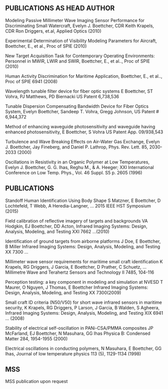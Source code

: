 

## PUBLICATIONS AS HEAD AUTHOR

Modeling Passive Millimeter Wave Imaging Sensor Performance for
Discriminating Small Watercraft, Evelyn J. Boettcher, CDR Keith Krapels,
CDR Ron Driggers, et.al, Applied Optics (2010)

Experimental Determination of Visibility Modeling Parameters for
Aircraft, Boettcher, E., et al., Proc of SPIE (2010)

New Target Acquisition Task for Contemporary Operating Environments:
Personnel in MWIR, LWIR and SWIR, Boettcher, E., et al.., Proc of SPIE
(2010)

Human Activity Discrimination for Maritime Application, Boettcher, E.,
et al.., Proc of SPIE 6941 (2008)

Wavelength tunable filter device for fiber optic systems
E Boettcher, ST Vohra, PJ Matthews, PD Biernacki
US Patent 6,738,536

Tunable Dispersion Compensating Bandwidth Device for Fiber Optics
System, Evelyn Boettcher, Sandeep T. Vohra, Gregg Johnson, US Patent \#
6,944,372

Method of enhancing waveguide photosensitivity and waveguide having enhanced photosensitivity, E Boettcher, S Vohra
US Patent App. 09/938,543

Turbulence and Wave Breaking Effects on Air-Water Gas Exchange, Evelyn
J. Boettcher, Jay Fineberg, and Daniel P. Lathrop, Phys. Rev. Lett. 85,
2030-2033 (2000)

Oscillations in Resistivity in an Organic Polymer at Low Temperatures,
Evelyn J. Boettcher, G. G. Ihas, Reghu M., & A. Heeger; XXI
International Conference on Low Temp. Phys., Vol. 46 Suppl. S5 p. 2605
(1996)


## PUBLICATIONS

Standoff Human Identification Using Body Shape
S Matzner, E Boettcher, D Lochtefeld, T Webb, A Heredia-Langner, ...
2015 IEEE HST Symposium (2015)


Field calibration of reflective imagery of targets and backgrounds
VA Hodgkin, EJ Boettcher, DD Acton, Infrared Imaging Systems: Design, Analysis, Modeling, and Testing XXI 7662 …(2010)

Identification of ground targets from airborne platforms
J Doe, E Boettcher, B Miller
Infrared Imaging Systems: Design, Analysis, Modeling, and Testing XX 7300 …

Millimeter wave sensor requirements for maritime small craft identification
K Krapels, RG Driggers, J Garcia, E Boettcher, D Prather, C Schuetz, ...
Millimetre Wave and Terahertz Sensors and Technology II 7485, 104-116

Perception testing: a key component in modeling and simulation at NVESD
T Maurer, O Nguyen, J Thomas, E Boettcher
Infrared Imaging Systems: Design, Analysis, Modeling, and Testing XX 7300(2009)

Small craft ID criteria (N50/V50) for short wave infrared sensors in maritime security, K Krapels, RG Driggers, P Larson, J Garcia, B Walden, S Agheera, Infrared Imaging Systems: Design, Analysis, Modeling, and Testing XIX 6941 … (2008)

Stability of electrical self-oscillation in PANi-CSA/PMMA composites
JP McFarland, EJ Boettcher, N Masuhara, GG Ihas
Physica B: Condensed Matter 284, 1954-1955 (2000)

Electrical oscillations in conducting polymers, N Masuhara, E Boettcher, GG Ihas, Journal of low temperature physics 113 (5), 1129-1134 (1998)


## MSS
 MSS publication upon request
